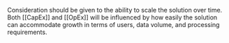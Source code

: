 Consideration should be given to the ability to scale the solution over time. Both [[CapEx]] and [[OpEx]] will be influenced by how easily the solution can accommodate growth in terms of users, data volume, and processing requirements.